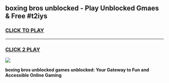 
## boxing bros unblocked - Play Unblocked Gmaes & Free #t2iys
<h3>
<a href="https://news.freeplayer.one?title=boxing_bros_unblocked&ref=24F">CLICK TO PLAY</a></h3>
<hr>

<h3>
<a href="https://news.freeplayer.one?title=boxing_bros_unblocked&ref=24F">CLICK 2 PLAY</a>
  
</h3>

<a href="https://news.freeplayer.one?title=boxing_bros_unblocked&ref=24F/"><img src="https://clearcache.store/games.png"></a>


**boxing bros unblocked games unblocked: Your Gateway to Fun and Accessible Online Gaming**
